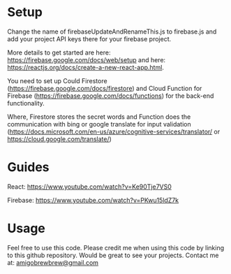 # Setup

Change the name of firebaseUpdateAndRenameThis.js to firebase.js and add your project API keys there for your firebase project.

More details to get started are here: https://firebase.google.com/docs/web/setup and here: https://reactjs.org/docs/create-a-new-react-app.html.

You need to set up Could Firestore (https://firebase.google.com/docs/firestore) and Cloud Function for Firebase (https://firebase.google.com/docs/functions) for the back-end functionality.

Where, Firestore stores the secret words and Function does the communication with bing or google translate for input validation (https://docs.microsoft.com/en-us/azure/cognitive-services/translator/ or https://cloud.google.com/translate/)

# Guides

React: https://www.youtube.com/watch?v=Ke90Tje7VS0

Firebase: https://www.youtube.com/watch?v=PKwu15ldZ7k

# Usage

Feel free to use this code. Please credit me when using this code by linking to this github repository. Would be great to see your projects.
Contact me at: amigobrewbrew@gmail.com
